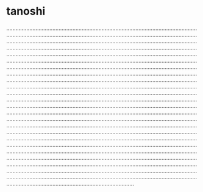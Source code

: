 # tanoshi
...................................................................................................................................................................................................................................................................................................................................................................................................................................................................................................................................................................................................................................................................................................................................................................................................................................................................................................................................................................................................................................................................................................................................................................................................................................................................................................................................................................................................................................................................................................................................................................................................................................................................................................................................................................................................................................................................................................................................................................................................................................................................................................................................................................................................................................................................................................................................................................................................................................................................................................................................................................................................................................................................................................................................................................................................................................................................................................................................................................................................................................................................................................................................................................................